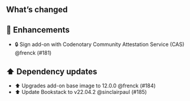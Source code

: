 ## What’s changed

## 🚀 Enhancements

- 🔒 Sign add-on with Codenotary Community Attestation Service (CAS) @frenck (#181)

## ⬆️ Dependency updates

- ⬆️ Upgrades add-on base image to 12.0.0 @frenck (#184)
- ⬆️ Update Bookstack to v22.04.2 @sinclairpaul (#185)
